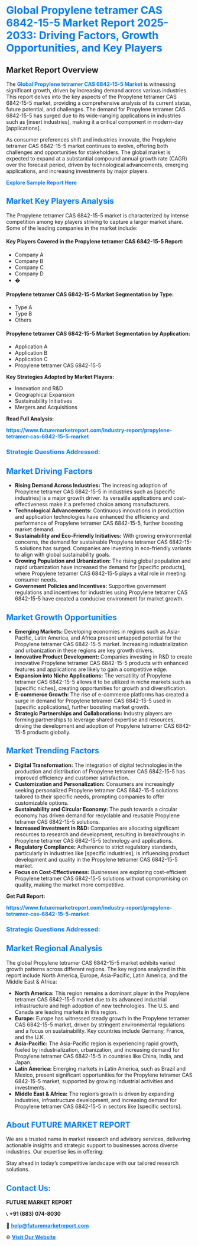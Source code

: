 <h1 style="color: #007BFF;">Global Propylene tetramer CAS 6842-15-5 Market Report 2025-2033: Driving Factors, Growth Opportunities, and Key Players</h1>

<section id="overview">
<h2>Market Report Overview</h2>
<p>The <a href="https://www.futuremarketreport.com/industry-report/propylene-tetramer-cas-6842-15-5-market" style="color: #007BFF; text-decoration: none;"><strong>Global Propylene tetramer CAS 6842-15-5 Market</strong></a> is witnessing significant growth, driven by increasing demand across various industries. This report delves into the key aspects of the Propylene tetramer CAS 6842-15-5 market, providing a comprehensive analysis of its current status, future potential, and challenges. The demand for Propylene tetramer CAS 6842-15-5 has surged due to its wide-ranging applications in industries such as [insert industries], making it a critical component in modern-day [applications].</p>
<p>As consumer preferences shift and industries innovate, the Propylene tetramer CAS 6842-15-5 market continues to evolve, offering both challenges and opportunities for stakeholders. The global market is expected to expand at a substantial compound annual growth rate (CAGR) over the forecast period, driven by technological advancements, emerging applications, and increasing investments by major players.</p>
</section>

<section id="overview">
<p><a href="https://www.futuremarketreport.com/request-sample/reportId=92814" style="color: #007BFF; text-decoration: none;"><strong>Explore Sample Report Here</strong></a></p>
</section>

<section id="key-players">
<h2 style="color: #007BFF;">Market Key Players Analysis</h2>
<p>The Propylene tetramer CAS 6842-15-5 market is characterized by intense competition among key players striving to capture a larger market share. Some of the leading companies in the market include:</p>
<h4>Key Players Covered in the Propylene tetramer CAS 6842-15-5 Report:</h4>
<ul><li>Company A</li><li>Company B</li><li>Company C</li><li>Company D</li><li>�</li></ul>
<h4>Propylene tetramer CAS 6842-15-5 Market Segmentation by Type:</h4>
<ul><li>Type A</li><li>Type B</li><li>Others</li></ul>

<h4>Propylene tetramer CAS 6842-15-5 Market Segmentation by Application:</h4>
<ul><li>Application A</li><li>Application B</li><li>Application C</li><li>Propylene tetramer CAS 6842-15-5</li></ul>
<p><strong>Key Strategies Adopted by Market Players:</strong></p>
<ul>
<li>Innovation and R&D</li>
<li>Geographical Expansion</li>
<li>Sustainability Initiatives</li>
<li>Mergers and Acquisitions</li>
</ul>
</section>

<section>
<p><strong>Read Full Analysis: </strong></p><a href="https://www.futuremarketreport.com/industry-report/propylene-tetramer-cas-6842-15-5-market" style="color: #007BFF; text-decoration: none;"><strong>https://www.futuremarketreport.com/industry-report/propylene-tetramer-cas-6842-15-5-market</strong></a>
<h3 style="color: #007BFF;">Strategic Questions Addressed:</h3>
</section>

<section id="driving-factors">
<h2 style="color: #007BFF;">Market Driving Factors</h2>
<ul>
<li><strong>Rising Demand Across Industries:</strong> The increasing adoption of Propylene tetramer CAS 6842-15-5 in industries such as [specific industries] is a major growth driver. Its versatile applications and cost-effectiveness make it a preferred choice among manufacturers.</li>
<li><strong>Technological Advancements:</strong> Continuous innovations in production and application technologies have enhanced the efficiency and performance of Propylene tetramer CAS 6842-15-5, further boosting market demand.</li>
<li><strong>Sustainability and Eco-Friendly Initiatives:</strong> With growing environmental concerns, the demand for sustainable Propylene tetramer CAS 6842-15-5 solutions has surged. Companies are investing in eco-friendly variants to align with global sustainability goals.</li>
<li><strong>Growing Population and Urbanization:</strong> The rising global population and rapid urbanization have increased the demand for [specific products], where Propylene tetramer CAS 6842-15-5 plays a vital role in meeting consumer needs.</li>
<li><strong>Government Policies and Incentives:</strong> Supportive government regulations and incentives for industries using Propylene tetramer CAS 6842-15-5 have created a conducive environment for market growth.</li>
</ul>
</section>

<section id="growth-opportunities">
<h2 style="color: #007BFF;">Market Growth Opportunities</h2>
<ul>
<li><strong>Emerging Markets:</strong> Developing economies in regions such as Asia-Pacific, Latin America, and Africa present untapped potential for the Propylene tetramer CAS 6842-15-5 market. Increasing industrialization and urbanization in these regions are key growth drivers.</li>
<li><strong>Innovative Product Development:</strong> Companies investing in R&D to create innovative Propylene tetramer CAS 6842-15-5 products with enhanced features and applications are likely to gain a competitive edge.</li>
<li><strong>Expansion into Niche Applications:</strong> The versatility of Propylene tetramer CAS 6842-15-5 allows it to be utilized in niche markets such as [specific niches], creating opportunities for growth and diversification.</li>
<li><strong>E-commerce Growth:</strong> The rise of e-commerce platforms has created a surge in demand for Propylene tetramer CAS 6842-15-5 used in [specific applications], further boosting market growth.</li>
<li><strong>Strategic Partnerships and Collaborations:</strong> Industry players are forming partnerships to leverage shared expertise and resources, driving the development and adoption of Propylene tetramer CAS 6842-15-5 products globally.</li>
</ul>
</section>

<section id="trending-factors">
<h2 style="color: #007BFF;">Market Trending Factors</h2>
<ul>
<li><strong>Digital Transformation:</strong> The integration of digital technologies in the production and distribution of Propylene tetramer CAS 6842-15-5 has improved efficiency and customer satisfaction.</li>
<li><strong>Customization and Personalization:</strong> Consumers are increasingly seeking personalized Propylene tetramer CAS 6842-15-5 solutions tailored to their specific needs, prompting companies to offer customizable options.</li>
<li><strong>Sustainability and Circular Economy:</strong> The push towards a circular economy has driven demand for recyclable and reusable Propylene tetramer CAS 6842-15-5 solutions.</li>
<li><strong>Increased Investment in R&D:</strong> Companies are allocating significant resources to research and development, resulting in breakthroughs in Propylene tetramer CAS 6842-15-5 technology and applications.</li>
<li><strong>Regulatory Compliance:</strong> Adherence to strict regulatory standards, particularly in industries like [specific industries], is influencing product development and quality in the Propylene tetramer CAS 6842-15-5 market.</li>
<li><strong>Focus on Cost-Effectiveness:</strong> Businesses are exploring cost-efficient Propylene tetramer CAS 6842-15-5 solutions without compromising on quality, making the market more competitive.</li>
</ul>
</section>

<section>
<p><strong>Get Full Report: </strong></p><a href="https://www.futuremarketreport.com/industry-report/propylene-tetramer-cas-6842-15-5-market" style="color: #007BFF; text-decoration: none;"><strong>https://www.futuremarketreport.com/industry-report/propylene-tetramer-cas-6842-15-5-market</strong></a>
<h3 style="color: #007BFF;">Strategic Questions Addressed:</h3>
</section>


<section id="regional-analysis">
<h2 style="color: #007BFF;">Market Regional Analysis</h2>
<p>The global Propylene tetramer CAS 6842-15-5 market exhibits varied growth patterns across different regions. The key regions analyzed in this report include North America, Europe, Asia-Pacific, Latin America, and the Middle East & Africa:</p>
<ul>
<li><strong>North America:</strong> This region remains a dominant player in the Propylene tetramer CAS 6842-15-5 market due to its advanced industrial infrastructure and high adoption of new technologies. The U.S. and Canada are leading markets in this region.</li>
<li><strong>Europe:</strong> Europe has witnessed steady growth in the Propylene tetramer CAS 6842-15-5 market, driven by stringent environmental regulations and a focus on sustainability. Key countries include Germany, France, and the U.K.</li>
<li><strong>Asia-Pacific:</strong> The Asia-Pacific region is experiencing rapid growth, fueled by industrialization, urbanization, and increasing demand for Propylene tetramer CAS 6842-15-5 in countries like China, India, and Japan.</li>
<li><strong>Latin America:</strong> Emerging markets in Latin America, such as Brazil and Mexico, present significant opportunities for the Propylene tetramer CAS 6842-15-5 market, supported by growing industrial activities and investments.</li>
<li><strong>Middle East & Africa:</strong> The region’s growth is driven by expanding industries, infrastructure development, and increasing demand for Propylene tetramer CAS 6842-15-5 in sectors like [specific sectors].</li>
</ul>
</section>

<footer>
<h2 style="color: #007BFF;">About FUTURE MARKET REPORT</h2>
<p>We are a trusted name in market research and advisory services, delivering actionable insights and strategic support to businesses across diverse industries. Our expertise lies in offering:</p>

<p>Stay ahead in today’s competitive landscape with our tailored research solutions.</p>

<h2 style="color: #007BFF;">Contact Us:</h2>
<p><strong>FUTURE MARKET REPORT</strong></p>
<p>📞 <strong>+91 (883) 074-8030</strong></p>
<p>📧 <strong><a href="mailto:help@futuremarketreport.com" style="color: #007BFF;">help@futuremarketreport.com</a></strong></p>
<p>🌐 <strong><a href="https://www.futuremarketreport.com/" style="color: #007BFF;">Visit Our Website</a></strong></p>
</footer>